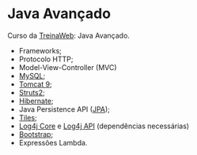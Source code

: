 ﻿

# [](https://github.com/ValchanOficial/java-advanced)Java Avançado

Curso da [TreinaWeb](https://www.treinaweb.com.br/): Java Avançado.

 - Frameworks;
 - Protocolo HTTP;
 - Model-View-Controller (MVC)
 - [MySQL](https://mvnrepository.com/artifact/mysql/mysql-connector-java);
 - [Tomcat 9](http://tomcat.apache.org/);
 - [Struts2](https://mvnrepository.com/artifact/org.apache.struts/struts2-core);
 - [Hibernate](https://mvnrepository.com/artifact/org.hibernate/hibernate-core);
 - Java Persistence API ([JPA](https://mvnrepository.com/artifact/org.hibernate.javax.persistence/hibernate-jpa-2.1-api));
 - [Tiles](https://mvnrepository.com/artifact/org.apache.struts/struts2-tiles-plugin);
 - [Log4j Core](https://mvnrepository.com/artifact/org.apache.logging.log4j/log4j-core) e [Log4j API](https://mvnrepository.com/artifact/org.apache.logging.log4j/log4j-api) (dependências necessárias)
 -  [Bootstrap](http://getbootstrap.com/);
 - Expressões Lambda.

